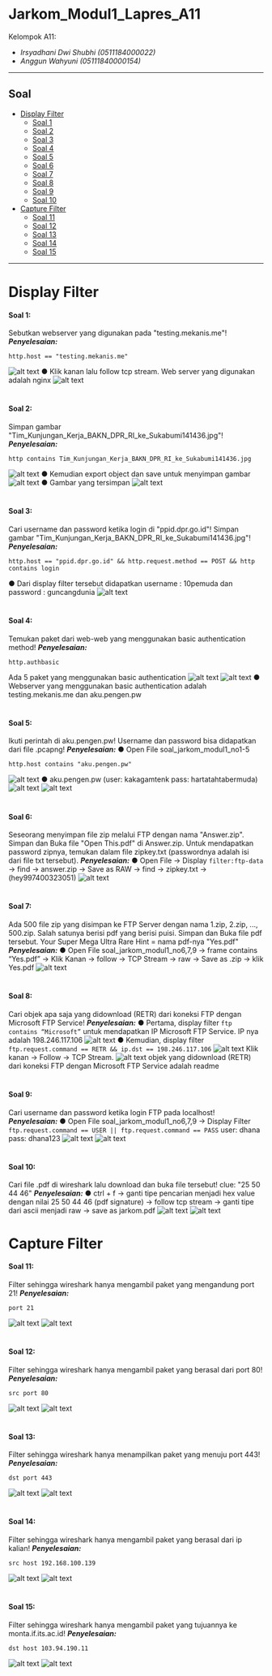 # Jarkom_Modul1_Lapres_A11
Kelompok A11:
* _Irsyadhani Dwi Shubhi (0511184000022)_
* _Anggun Wahyuni (05111840000154)_

----------------------------------------------------------------
## Soal
* [Display Filter](#display-filter)
  * [Soal 1](#soal-1)
  * [Soal 2](#soal-2)
  * [Soal 3](#soal-3)
  * [Soal 4](#soal-4)
  * [Soal 5](#soal-5)
  * [Soal 6](#soal-6)
  * [Soal 7](#soal-7)
  * [Soal 8](#soal-8)
  * [Soal 9](#soal-9)
  * [Soal 10](#soal-10)
* [Capture Filter](#capture-filter)
  * [Soal 11](#soal-11)
  * [Soal 12](#soal-12)
  * [Soal 13](#soal-13)
  * [Soal 14](#soal-14)
  * [Soal 15](#soal-15)
----------------------------------------------------------------
# Display Filter
#### Soal 1:
Sebutkan webserver yang digunakan pada "testing.mekanis.me"!
_**Penyelesaian:**_
```
http.host == "testing.mekanis.me"
```
![alt text](https://github.com/irsyadhani22/Jarkom_Modul1_Lapres_A11/blob/master/gambar/soal1.1.jpg)
● Klik kanan lalu follow tcp stream. Web server yang digunakan adalah nginx
![alt text](https://github.com/irsyadhani22/Jarkom_Modul1_Lapres_A11/blob/master/gambar/soal1.1.jpg)
#
#### Soal 2:
Simpan gambar "Tim_Kunjungan_Kerja_BAKN_DPR_RI_ke_Sukabumi141436.jpg"!
_**Penyelesaian:**_
```
http contains Tim_Kunjungan_Kerja_BAKN_DPR_RI_ke_Sukabumi141436.jpg
```
![alt text](https://github.com/irsyadhani22/Jarkom_Modul1_Lapres_A11/blob/master/gambar/soal2.1.jpg)
● Kemudian export object dan save untuk menyimpan gambar
![alt text](https://github.com/irsyadhani22/Jarkom_Modul1_Lapres_A11/blob/master/gambar/soal2.2.jpg)
● Gambar yang tersimpan
![alt text](https://github.com/irsyadhani22/Jarkom_Modul1_Lapres_A11/blob/master/gambar/soal2.3.jpg)
#
#### Soal 3:
Cari username dan password ketika login di "ppid.dpr.go.id"!
Simpan gambar "Tim_Kunjungan_Kerja_BAKN_DPR_RI_ke_Sukabumi141436.jpg"!
_**Penyelesaian:**_
```
http.host == "ppid.dpr.go.id" && http.request.method == POST && http contains login
```
● Dari display filter tersebut didapatkan username : 10pemuda dan password : guncangdunia
![alt text](https://github.com/irsyadhani22/Jarkom_Modul1_Lapres_A11/blob/master/gambar/soal3.jpg)
#
#### Soal 4:
Temukan paket dari web-web yang menggunakan basic authentication method!
_**Penyelesaian:**_
```
http.authbasic
```
Ada 5 paket yang menggunakan basic authentication
![alt text](https://github.com/irsyadhani22/Jarkom_Modul1_Lapres_A11/blob/master/gambar/soal4.1.jpg)
![alt text](https://github.com/irsyadhani22/Jarkom_Modul1_Lapres_A11/blob/master/gambar/soal4.2.jpg)
● Webserver yang menggunakan basic authentication adalah testing.mekanis.me dan aku.pengen.pw
#
#### Soal 5:
Ikuti perintah di aku.pengen.pw! Username dan password bisa didapatkan dari file .pcapng!
_**Penyelesaian:**_
● Open File soal_jarkom_modul1_no1-5
```
http.host contains "aku.pengen.pw"
```
![alt text](https://github.com/irsyadhani22/Jarkom_Modul1_Lapres_A11/blob/master/gambar/soal5.1.jpg)
● aku.pengen.pw (user: kakagamtenk pass: hartatahtabermuda)
![alt text](https://github.com/irsyadhani22/Jarkom_Modul1_Lapres_A11/blob/master/gambar/soal5.2.jpg)
![alt text](https://github.com/irsyadhani22/Jarkom_Modul1_Lapres_A11/blob/master/gambar/soal5.3.jpg)
#
#### Soal 6:
Seseorang menyimpan file zip melalui FTP dengan nama "Answer.zip". Simpan dan Buka file "Open This.pdf" di Answer.zip. Untuk mendapatkan password zipnya, temukan dalam file zipkey.txt (passwordnya adalah isi dari file txt tersebut).
_**Penyelesaian:**_
● Open File -> Display `filter:ftp-data` -> find -> answer.zip -> Save as RAW -> find -> zipkey.txt -> (hey997400323051)
![alt text](https://github.com/irsyadhani22/Jarkom_Modul1_Lapres_A11/blob/master/gambar/soal6.jpg)
#
#### Soal 7:
Ada 500 file zip yang disimpan ke FTP Server dengan nama 1.zip, 2.zip, ..., 500.zip. Salah satunya berisi pdf yang berisi puisi. Simpan dan Buka file pdf tersebut.
Your Super Mega Ultra Rare Hint = nama pdf-nya "Yes.pdf"
_**Penyelesaian:**_
● Open File soal_jarkom_modul1_no6,7,9 -> frame contains “Yes.pdf” -> Klik Kanan -> follow -> TCP Stream -> raw -> Save as .zip -> klik Yes.pdf
![alt text](https://github.com/irsyadhani22/Jarkom_Modul1_Lapres_A11/blob/master/gambar/soal7.jpg)
#
#### Soal 8:
Cari objek apa saja yang didownload (RETR) dari koneksi FTP dengan Microsoft FTP Service!
_**Penyelesaian:**_
● Pertama, display filter `ftp contains “Microsoft”` untuk mendapatkan IP Microsoft FTP Service. IP nya adalah 198.246.117.106
![alt text](https://github.com/irsyadhani22/Jarkom_Modul1_Lapres_A11/blob/master/gambar/soal8.1.jpg)
● Kemudian, display filter `ftp.request.command == RETR && ip.dst == 198.246.117.106`
![alt text](https://github.com/irsyadhani22/Jarkom_Modul1_Lapres_A11/blob/master/gambar/soal8.2.jpg)
Klik kanan -> Follow -> TCP Stream.
![alt text](https://github.com/irsyadhani22/Jarkom_Modul1_Lapres_A11/blob/master/gambar/soal8.2.jpg)
objek yang didownload (RETR) dari koneksi FTP dengan Microsoft FTP Service adalah readme
#
#### Soal 9:
Cari username dan password ketika login FTP pada localhost!
_**Penyelesaian:**_
● Open File soal_jarkom_modul1_no6,7,9 -> Display Filter `ftp.request.command == USER || ftp.request.command == PASS`
user: dhana pass: dhana123
![alt text](https://github.com/irsyadhani22/Jarkom_Modul1_Lapres_A11/blob/master/gambar/soal9.1.jpg)
![alt text](https://github.com/irsyadhani22/Jarkom_Modul1_Lapres_A11/blob/master/gambar/soal9.2.jpg)
#
#### Soal 10:
Cari file .pdf di wireshark lalu download dan buka file tersebut!
clue: "25 50 44 46"
_**Penyelesaian:**_
● ctrl + f -> ganti tipe pencarian menjadi hex value dengan nilai 25 50 44 46 (pdf signature) -> follow tcp stream -> ganti tipe dari ascii menjadi raw -> save as jarkom.pdf
![alt text](https://github.com/irsyadhani22/Jarkom_Modul1_Lapres_A11/blob/master/gambar/soal10.1.jpg)
![alt text](https://github.com/irsyadhani22/Jarkom_Modul1_Lapres_A11/blob/master/gambar/soal10.2.jpg)
#
# Capture Filter
#### Soal 11:
Filter sehingga wireshark hanya mengambil paket yang mengandung port 21!
_**Penyelesaian:**_
```
port 21
```
![alt text](https://github.com/irsyadhani22/Jarkom_Modul1_Lapres_A11/blob/master/gambar/soal11.1.jpg)
![alt text](https://github.com/irsyadhani22/Jarkom_Modul1_Lapres_A11/blob/master/gambar/soal11.2.jpg)
#
#### Soal 12:
Filter sehingga wireshark hanya mengambil paket yang berasal dari port 80!
_**Penyelesaian:**_
```
src port 80
```
![alt text](https://github.com/irsyadhani22/Jarkom_Modul1_Lapres_A11/blob/master/gambar/soal12.1.jpg)
![alt text](https://github.com/irsyadhani22/Jarkom_Modul1_Lapres_A11/blob/master/gambar/soal12.2.jpg)
#
#### Soal 13:
Filter sehingga wireshark hanya menampilkan paket yang menuju port 443!
_**Penyelesaian:**_
```
dst port 443
```
![alt text](https://github.com/irsyadhani22/Jarkom_Modul1_Lapres_A11/blob/master/gambar/soal13.2.jpg)
![alt text](https://github.com/irsyadhani22/Jarkom_Modul1_Lapres_A11/blob/master/gambar/soal13.2.jpg)
#
#### Soal 14:
Filter sehingga wireshark hanya mengambil paket yang berasal dari ip kalian!
_**Penyelesaian:**_
```
src host 192.168.100.139
```
![alt text](https://github.com/irsyadhani22/Jarkom_Modul1_Lapres_A11/blob/master/gambar/soal14.1.jpg)
![alt text](https://github.com/irsyadhani22/Jarkom_Modul1_Lapres_A11/blob/master/gambar/soal14.2.jpg)
#
#### Soal 15:
Filter sehingga wireshark hanya mengambil paket yang tujuannya ke monta.if.its.ac.id!
_**Penyelesaian:**_
```
dst host 103.94.190.11
```
![alt text](https://github.com/irsyadhani22/Jarkom_Modul1_Lapres_A11/blob/master/gambar/soal15.1.jpg)
![alt text](https://github.com/irsyadhani22/Jarkom_Modul1_Lapres_A11/blob/master/gambar/soal15.2.jpg)
